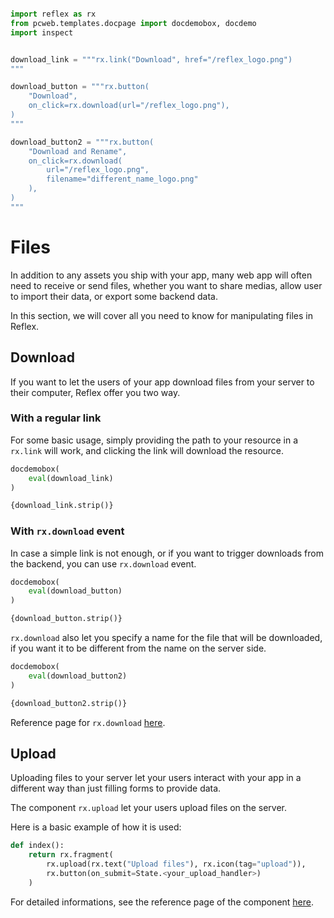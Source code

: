 ```python exec

import reflex as rx
from pcweb.templates.docpage import docdemobox, docdemo
import inspect


download_link = """rx.link("Download", href="/reflex_logo.png")
"""

download_button = """rx.button(
    "Download", 
    on_click=rx.download(url="/reflex_logo.png"),
)
"""

download_button2 = """rx.button(
    "Download and Rename", 
    on_click=rx.download(
        url="/reflex_logo.png", 
        filename="different_name_logo.png"
    ),
)
"""
```


# Files

In addition to any assets you ship with your app, many web app will often need to receive or send files, whether you want to share medias, allow user to import their data, or export some backend data.

In this section, we will cover all you need to know for manipulating files in Reflex.

## Download

If you want to let the users of your app download files from your server to their computer, Reflex offer you two way.

### With a regular link

For some basic usage, simply providing the path to your resource in a `rx.link` will work, and clicking the link will download the resource.

```python eval
docdemobox(
    eval(download_link)
)
```

```python
{download_link.strip()}
```

### With `rx.download` event

In case a simple link is not enough, or if you want to trigger downloads from the backend, you can use `rx.download` event.

```python eval
docdemobox(
    eval(download_button)
)
```

```python
{download_button.strip()}
```

`rx.download` also let you specify a name for the file that will be downloaded, if you want it to be different from the name on the server side.

```python eval
docdemobox(
    eval(download_button2)
)
```

```python
{download_button2.strip()}
```

Reference page for `rx.download` [here]({"/docs/api-reference/special-events"}).

## Upload

Uploading files to your server let your users interact with your app in a different way than just filling forms to provide data.

The component `rx.upload` let your users upload files on the server.

Here is a basic example of how it is used:
```python
def index():
    return rx.fragment(
        rx.upload(rx.text("Upload files"), rx.icon(tag="upload")),
        rx.button(on_submit=State.<your_upload_handler>)
    )
```

For detailed informations, see the reference page of the component [here](/docs/library/forms/upload).


